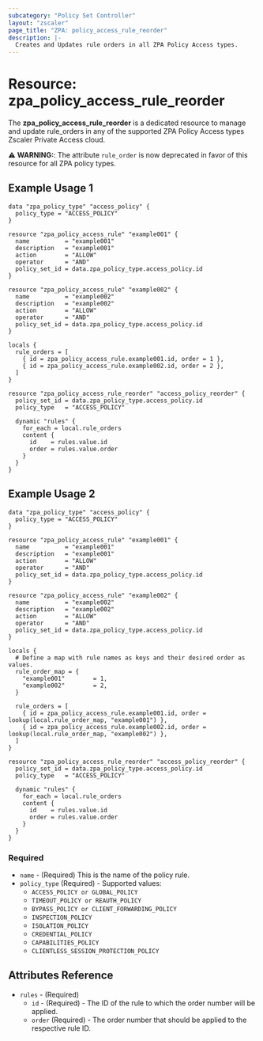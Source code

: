 ```yaml
---
subcategory: "Policy Set Controller"
layout: "zscaler"
page_title: "ZPA: policy_access_rule_reorder"
description: |-
  Creates and Updates rule orders in all ZPA Policy Access types.
---
```


# Resource: zpa_policy_access_rule_reorder

The **zpa_policy_access_rule_reorder** is a dedicated resource to manage and update rule_orders in any of the supported ZPA Policy Access types Zscaler Private Access cloud.

⚠️ **WARNING:**: The attribute ``rule_order`` is now deprecated in favor of this resource for all ZPA policy types.

## Example Usage 1

```hcl
data "zpa_policy_type" "access_policy" {
  policy_type = "ACCESS_POLICY"
}

resource "zpa_policy_access_rule" "example001" {
  name          = "example001"
  description   = "example001"
  action        = "ALLOW"
  operator      = "AND"
  policy_set_id = data.zpa_policy_type.access_policy.id
}

resource "zpa_policy_access_rule" "example002" {
  name          = "example002"
  description   = "example002"
  action        = "ALLOW"
  operator      = "AND"
  policy_set_id = data.zpa_policy_type.access_policy.id
}

locals {
  rule_orders = [
    { id = zpa_policy_access_rule.example001.id, order = 1 },
    { id = zpa_policy_access_rule.example002.id, order = 2 },
  ]
}

resource "zpa_policy_access_rule_reorder" "access_policy_reorder" {
  policy_set_id = data.zpa_policy_type.access_policy.id
  policy_type   = "ACCESS_POLICY"

  dynamic "rules" {
    for_each = local.rule_orders
    content {
      id    = rules.value.id
      order = rules.value.order
    }
  }
}
```

## Example Usage 2

```hcl
data "zpa_policy_type" "access_policy" {
  policy_type = "ACCESS_POLICY"
}

resource "zpa_policy_access_rule" "example001" {
  name          = "example001"
  description   = "example001"
  action        = "ALLOW"
  operator      = "AND"
  policy_set_id = data.zpa_policy_type.access_policy.id
}

resource "zpa_policy_access_rule" "example002" {
  name          = "example002"
  description   = "example002"
  action        = "ALLOW"
  operator      = "AND"
  policy_set_id = data.zpa_policy_type.access_policy.id
}

locals {
  # Define a map with rule names as keys and their desired order as values.
  rule_order_map = {
    "example001"        = 1,
    "example002"        = 2,
  }

  rule_orders = [
    { id = zpa_policy_access_rule.example001.id, order = lookup(local.rule_order_map, "example001") },
    { id = zpa_policy_access_rule.example002.id, order = lookup(local.rule_order_map, "example002") },
  ]
}

resource "zpa_policy_access_rule_reorder" "access_policy_reorder" {
  policy_set_id = data.zpa_policy_type.access_policy.id
  policy_type   = "ACCESS_POLICY"

  dynamic "rules" {
    for_each = local.rule_orders
    content {
      id    = rules.value.id
      order = rules.value.order
    }
  }
}
```

### Required

* `name` - (Required) This is the name of the policy rule.
* `policy_type` (Required) - Supported values:
  * ``ACCESS_POLICY or GLOBAL_POLICY``
  * ``TIMEOUT_POLICY or REAUTH_POLICY``
  * ``BYPASS_POLICY or CLIENT_FORWARDING_POLICY``
  * ``INSPECTION_POLICY``
  * ``ISOLATION_POLICY``
  * ``CREDENTIAL_POLICY``
  * ``CAPABILITIES_POLICY``
  * ``CLIENTLESS_SESSION_PROTECTION_POLICY``

## Attributes Reference

* `rules` - (Required)
  * `id` - (Required) - The ID of the rule to which the order number will be applied.
  * `order` (Required) - The order number that should be applied to the respective rule ID.
